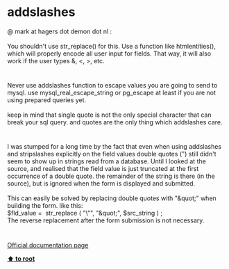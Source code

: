 # addslashes




<div class="phpcode"><span class="html">
@ mark at hagers dot demon dot nl :<br><br>You shouldn&apos;t use str_replace() for this. Use a function like htmlentities(), which will properly encode all user input for fields. That way, it will also work if the user types &amp;, &lt;, &gt;, etc.</span>
</div>
  

#


<div class="phpcode"><span class="html">
Never use addslashes function to escape values you are going to send to mysql. use mysql_real_escape_string or pg_escape at least if you are not using prepared queries yet.<br><br>keep in mind that single quote is not the only special character that can break your sql query. and quotes are the only thing which addslashes care.</span>
</div>
  

#


<div class="phpcode"><span class="html">
I was stumped for a long time by the fact that even when using addslashes and stripslashes explicitly on the field values double quotes (&quot;) still didn&apos;t seem to show up in strings read from a database. Until I looked at the source, and realised that the field value is just truncated at the first occurrence of a double quote. the remainder of the string is there (in the source), but is ignored when the form is displayed and submitted.<br><br>This can easily be solved by replacing double quotes with &quot;&amp;quot;&quot; when building the form. like this:<br>$fld_value =&#xA0; str_replace ( &quot;\&quot;&quot;, &quot;&amp;quot;&quot;, $src_string ) ;<br>The reverse replacement after the form submission is not necessary.</span>
</div>
  

#

[Official documentation page](https://www.php.net/manual/en/function.addslashes.php)

**[⬆ to root](/)**